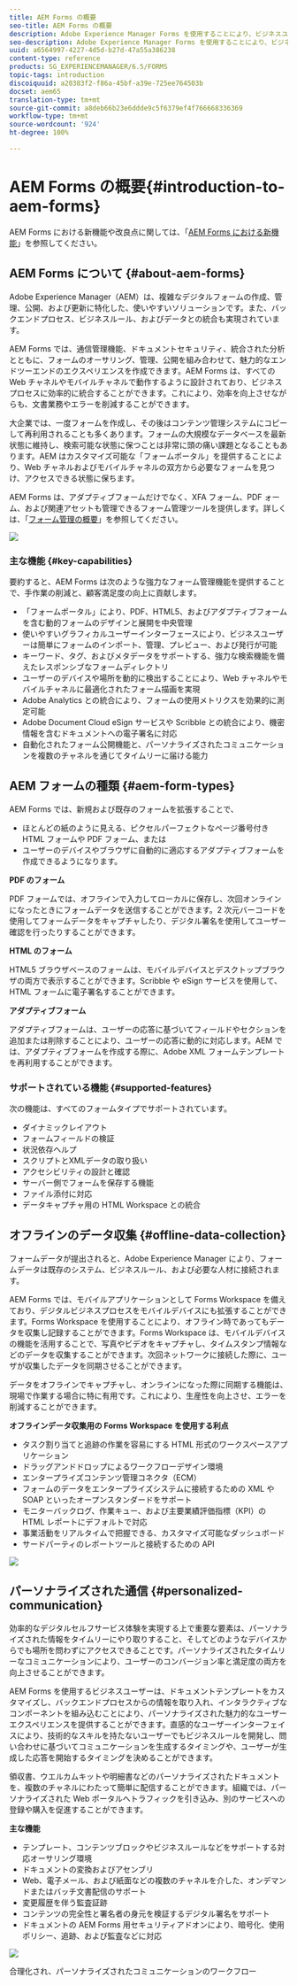 ```yaml
---
title: AEM Forms の概要
seo-title: AEM Forms の概要
description: Adobe Experience Manager Forms を使用することにより、ビジネスユーザーは、魅力的でレスポンシブなアダプティブフォームを Web サイトやモバイルサイトに統合することができます。これは、デジタル登録プロセスを簡素化し、顧客のコンバージョン率を増加させるのに役立ちます。
seo-description: Adobe Experience Manager Forms を使用することにより、ビジネスユーザーは、魅力的でレスポンシブなアダプティブフォームを Web サイトやモバイルサイトに統合することができます。これは、デジタル登録プロセスを簡素化し、顧客のコンバージョン率を増加させるのに役立ちます。
uuid: a6564997-4227-4d5d-b27d-47a55a386238
content-type: reference
products: SG_EXPERIENCEMANAGER/6.5/FORMS
topic-tags: introduction
discoiquuid: a20383f2-f86a-45bf-a39e-725ee764503b
docset: aem65
translation-type: tm+mt
source-git-commit: a8deb66b23e6ddde9c5f6379ef4f766668336369
workflow-type: tm+mt
source-wordcount: '924'
ht-degree: 100%

---
```



# AEM Forms の概要{#introduction-to-aem-forms}

AEM Forms における新機能や改良点に関しては、「[AEM Forms における新機能](../../forms/using/whats-new.md)」を参照してください。

## AEM Forms について {#about-aem-forms}

Adobe Experience Manager（AEM）は、複雑なデジタルフォームの作成、管理、公開、および更新に特化した、使いやすいソリューションです。また、バックエンドプロセス、ビジネスルール、およびデータとの統合も実現されています。

AEM Forms では、通信管理機能、ドキュメントセキュリティ、統合された分析とともに、フォームのオーサリング、管理、公開を組み合わせて、魅力的なエンドツーエンドのエクスペリエンスを作成できます。AEM Forms は、すべての Web チャネルやモバイルチャネルで動作するように設計されており、ビジネスプロセスに効率的に統合することができます。これにより、効率を向上させながらも、文書業務やエラーを削減することができます。

大企業では、一度フォームを作成し、その後はコンテンツ管理システムにコピーして再利用されることも多くあります。フォームの大規模なデータベースを最新状態に維持し、検索可能な状態に保つことは非常に頭の痛い課題となることもあります。AEM はカスタマイズ可能な「フォームポータル」を提供することにより、Web チャネルおよびモバイルチャネルの双方から必要なフォームを見つけ、アクセスできる状態に保ちます。

AEM Forms は、アダプティブフォームだけでなく、XFA フォーム、PDF ォーム、および関連アセットも管理できるフォーム管理ツールを提供します。詳しくは、「[フォーム管理の概要](../../forms/using/introduction-managing-forms.md)」を参照してください。

![](do-not-localize/4th-draft.gif)

### 主な機能 {#key-capabilities}

要約すると、AEM Forms は次のような強力なフォーム管理機能を提供することで、手作業の削減と、顧客満足度の向上に貢献します。

* 「フォームポータル」により、PDF、HTML5、およびアダプティブフォームを含む動的フォームのデザインと展開を中央管理
* 使いやすいグラフィカルユーザーインターフェースにより、ビジネスユーザーは簡単にフォームのインポート、管理、プレビュー、および発行が可能
* キーワード、タグ、およびメタデータをサポートする、強力な検索機能を備えたレスポンシブなフォームディレクトリ
* ユーザーのデバイスや場所を動的に検出することにより、Web チャネルやモバイルチャネルに最適化されたフォーム描画を実現
* Adobe Analytics との統合により、フォームの使用メトリクスを効果的に測定可能
* Adobe Document Cloud eSign サービスや Scribble との統合により、機密情報を含むドキュメントへの電子署名に対応
* 自動化されたフォーム公開機能と、パーソナライズされたコミュニケーションを複数のチャネルを通じてタイムリーに届ける能力

## AEM フォームの種類 {#aem-form-types}

AEM Forms では、新規および既存のフォームを拡張することで、

* ほとんどの紙のように見える、ピクセルパーフェクトなページ番号付き HTML フォームや PDF フォーム、または
* ユーザーのデバイスやブラウザに自動的に適応するアダプティブフォームを作成できるようになります。

**PDF のフォーム**

PDF フォームでは、オフラインで入力してローカルに保存し、次回オンラインになったときにフォームデータを送信することができます。2 次元バーコードを使用してフォームデータをキャプチャしたり、デジタル署名を使用してユーザー確認を行ったりすることができます。

**HTML のフォーム**

HTML5 ブラウザベースのフォームは、モバイルデバイスとデスクトップブラウザの両方で表示することができます。Scribble や eSign サービスを使用して、HTML フォームに電子署名することができます。

**アダプティブフォーム**

アダプティブフォームは、ユーザーの応答に基づいてフィールドやセクションを追加または削除することにより、ユーザーの応答に動的に対応します。AEM では、アダプティブフォームを作成する際に、Adobe XML フォームテンプレートを再利用することができます。

### サポートされている機能 {#supported-features}

次の機能は、すべてのフォームタイプでサポートされています。

* ダイナミックレイアウト
* フォームフィールドの検証
* 状況依存ヘルプ
* スクリプトとXMLデータの取り扱い
* アクセシビリティの設計と確認
* サーバー側でフォームを保存する機能
* ファイル添付に対応
* データキャプチャ用の HTML Workspace との統合

## オフラインのデータ収集 {#offline-data-collection}

フォームデータが提出されると、Adobe Experience Manager により、フォームデータは既存のシステム、ビジネスルール、および必要な人材に接続されます。

AEM Forms では、モバイルアプリケーションとして Forms Workspace を備えており、デジタルビジネスプロセスをモバイルデバイスにも拡張することができます。Forms Workspace を使用することにより、オフライン時であってもデータを収集し記録することができます。Forms Workspace は、モバイルデバイスの機能を活用することで、写真やビデオをキャプチャし、タイムスタンプ情報などのデータを収集することができます。次回ネットワークに接続した際に、ユーザが収集したデータを同期させることができます。

データをオフラインでキャプチャし、オンラインになった際に同期する機能は、現場で作業する場合に特に有用です。これにより、生産性を向上させ、エラーを削減することができます。

**オフラインデータ収集用の Forms Workspace を使用する利点**

* タスク割り当てと追跡の作業を容易にする HTML 形式のワークスペースアプリケーション
* ドラッグアンドドロップによるワークフローデザイン環境
* エンタープライズコンテンツ管理コネクタ（ECM）
* フォームのデータをエンタープライズシステムに接続するための XML や SOAP といったオープンスタンダードをサポート
* モニターバックログ、作業キュー、および主要業績評価指標（KPI）の HTML レポートにデフォルトで対応
* 事業活動をリアルタイムで把握できる、カスタマイズ可能なダッシュボード
* サードパーティのレポートツールと接続するための API

![](do-not-localize/3rd-draft.gif)

## パーソナライズされた通信 {#personalized-communication}

効率的なデジタルセルフサービス体験を実現する上で重要な要素は、パーソナライズされた情報をタイムリーにやり取りすること、そしてどのようなデバイスからでも場所を問わずにアクセスできることです。パーソナライズされたタイムリーなコミュニケーションにより、ユーザーのコンバージョン率と満足度の両方を向上させることができます。

AEM Forms を使用するビジネスユーザーは、ドキュメントテンプレートをカスタマイズし、バックエンドプロセスからの情報を取り入れ、インタラクティブなコンポーネントを組み込むことにより、パーソナライズされた魅力的なユーザーエクスペリエンスを提供することができます。直感的なユーザーインターフェイスにより、技術的なスキルを持たないユーザーでもビジネスルールを開発し、問い合わせに基づいてコミュニケーションを生成するタイミングや、ユーザーが生成した応答を開始するタイミングを決めることができます。

領収書、ウエルカムキットや明細書などのパーソナライズされたドキュメントを、複数のチャネルにわたって簡単に配信することができます。組織では、パーソナライズされた Web ポータルへトラフィックを引き込み、別のサービスへの登録や購入を促進することができます。

**主な機能**

* テンプレート、コンテンツブロックやビジネスルールなどをサポートする対応オーサリング環境
* ドキュメントの変換およびアセンブリ
* Web、電子メール、および紙面などの複数のチャネルを介した、オンデマンドまたはバッチ文書配信のサポート
* 変更履歴を伴う監査証跡
* コンテンツの完全性と署名者の身元を検証するデジタル署名をサポート
* ドキュメントの AEM Forms 用セキュリティアドオンにより、暗号化、使用ポリシー、追跡、および監査などに対応

![](do-not-localize/layout-02.png)

合理化され、パーソナライズされたコミュニケーションのワークフロー

